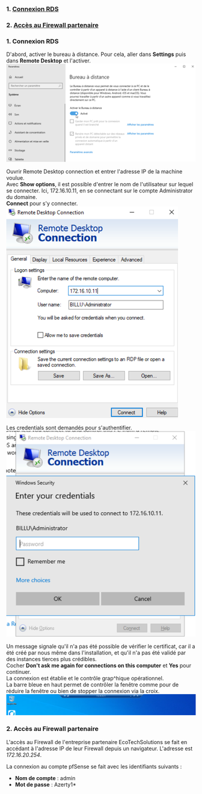 

### 1. [Connexion RDS](#RDS)
### 2. [Accès au Firewall partenaire](#Firewall)


### 1. Connexion RDS
<span id="RDS"></span>
D'abord, activer le bureau à distance. Pour cela, aller dans **Settings** puis dans **Remote Desktop** et l'activer.
![enable-RDS](Ressources/RDS-client-enable.png)

Ouvrir Remote Desktop connection et entrer l'adresse IP de la machine voulue.  
Avec **Show options**, il est possible d'entrer le nom de l'utilisateur sur lequel se connecter. Ici, 172.16.10.11, en se connectant sur le compte Administrator du domaine.  
**Connect** pour s'y connecter.  
![enable-RDS](Ressources/RDS-connexion.png)

Les credentials sont demandés pour s'authentifier.  
![credentials](Ressources/RDS-credentials.png)

Un message signale qu'il n'a pas été possible de vérifier le certificat, car il a été créé par nous même dans l'installation, et qu'il n'a pas été validé par des instances tierces plus crédibles.  
Cocher **Don't ask me again for connections on this computer** et **Yes** pour continuer.  
La connexion est établie et le contrôle grap^hique opérationnel.  
La barre bleue en haut permet de contrôler la fenêtre comme pour de réduire la fenêtre ou bien de stopper la connexion via la croix.  
![RDS-ok](Ressources/RDS-ok.png)


### 2. Accès au Firewall partenaire
<span id="Firewall"></span>

L'accès au Firewall de l'entreprise partenaire EcoTechSolutions se fait en accédant à l'adresse IP de leur Firewall depuis un navigateur. L'adresse est _172.16.20.254_.

La connexion au compte pfSense se fait avec les identifiants suivants :
* **Nom de compte** : admin
* **Mot de passe** : Azerty1*
